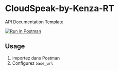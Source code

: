 # CloudSpeak-by-Kenza-RT
API Documentation Template

[![Run in Postman](https://run.pstmn.io/button.svg)](https://god.gw.postman.com/run-collection/123456789)

## Usage
1. Importez dans Postman
2. Configurez `base_url`
